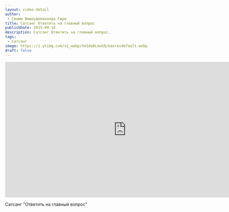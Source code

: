 ```yaml
---
layout: video-detail
author:
 - Свами Вишнудевананда Гири
title: Сатсанг Ответить на главный вопрос
publishDate: 2015-09-18
description: Сатсанг Ответить на главный вопрос. 
tags: 
 - Сатсанг
image: https://i.ytimg.com/vi_webp/tm1da8LowS8/maxresdefault.webp
draft: false
---
```


<iframe width="790" height="444" src="https://www.youtube.com/embed/tm1da8LowS8" frameborder="0" allowfullscreen=""></iframe> 

  Сатсанг "Ответить на главный вопрос"

  

 